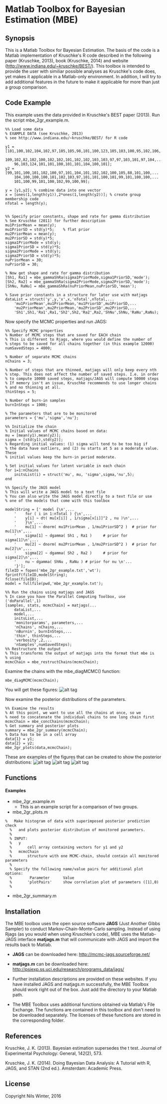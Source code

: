 # Matlab Toolbox for Bayesian Estimation (MBE)

## Synopsis

This is a Matlab Toolbox for Bayesian Estimation. The basis of the code is a Matlab implementation of Kruschke's R code described in the following paper (Kruschke, 2013), book (Kruschke, 2014) and website (http://www.indiana.edu/~kruschke/BEST/). This toolbox is intended to provide the user with similiar possible analyses as Kruschke's code does, yet makes it applicable in a Matlab-only environment. In addition, I will try to add additional features in the future to make it applicable for more than just a group comparison.


## Code Example

This example uses the data provided in Kruschke's BEST paper (2013).
Run the script mbe_2gr_example.m.

```
%% Load some data
% EXAMPLE DATA (see Kruschke, 2013)
% see http://www.indiana.edu/~kruschke/BEST/ for R code

y1 = [101,100,102,104,102,97,105,105,98,101,100,123,105,103,100,95,102,106,...
    109,102,82,102,100,102,102,101,102,102,103,103,97,97,103,101,97,104,...
    96,103,124,101,101,100,101,101,104,100,101];
y2 = [99,101,100,101,102,100,97,101,104,101,102,102,100,105,88,101,100,...
    104,100,100,100,101,102,103,97,101,101,100,101,99,101,100,100,...
    101,100,99,101,100,102,99,100,99];

y = [y1,y2]; % combine data into one vector
x = [ones(1,length(y1)),2*ones(1,length(y2))]; % create group membership code
nTotal = length(y);


%% Specify prior constants, shape and rate for gamma distribution
% See Kruschke (2011) for further description
mu1PriorMean = mean(y);
mu1PriorSD = std(y)*5;    % flat prior
mu2PriorMean = mean(y);
mu2PriorSD = std(y)*5;
sigma1PriorMode = std(y);
sigma1PriorSD = std(y)*5;
sigma2PriorMode = std(y);
sigma2PriorSD = std(y)*5;
nuPriorMean = 30;
nuPriorSD = 30;

% Now get shape and rate for gamma distribution
[Sh1, Ra1] = mbe_gammaShRa(sigma1PriorMode,sigma1PriorSD,'mode');
[Sh2, Ra2] = mbe_gammaShRa(sigma2PriorMode,sigma2PriorSD,'mode');
[ShNu, RaNu] = mbe_gammaShRa(nuPriorMean,nuPriorSD,'mean');

% Save prior constants in a structure for later use with matjags
dataList = struct('y',y,'x',x,'nTotal',nTotal,...
    'mu1PriorMean',mu1PriorMean,'mu1PriorSD',mu1PriorSD,...
    'mu2PriorMean',mu2PriorMean,'mu2PriorSD',mu2PriorSD,...
    'Sh1',Sh1,'Ra1',Ra1,'Sh2',Sh2,'Ra2',Ra2,'ShNu',ShNu,'RaNu',RaNu);
```
Now specify the MCMC properties and run JAGS:
```
%% Specify MCMC properties
% Number of MCMC steps that are saved for EACH chain
% This is different to Rjags, where you would define the number of
% steps to be saved for all chains together (in this example 12000)
numSavedSteps = 4000;

% Number of separate MCMC chains
nChains = 3;

% Number of steps that are thinned, matjags will only keep every nth
% step. This does not affect the number of saved steps. I.e. in order
% to compute 10000 saved steps, matjags/JAGS will compute 50000 steps
% If memory isn't an issue, Kruschke recommends to use longer chains
% and no thinning at all.
thinSteps = 5;

% Number of burn-in samples
burnInSteps = 1000;

% The parameters that are to be monitored
parameters = {'mu','sigma','nu'};

%% Initialize the chain
% Initial values of MCMC chains based on data:
mu = [mean(y1),mean(y2)];
sigma = [std(y1),std(y2)];
% Regarding initial values: (1) sigma will tend to be too big if
% the data have outliers, and (2) nu starts at 5 as a moderate value. These
% initial values keep the burn-in period moderate.

% Set initial values for latent variable in each chain
for i=1:nChains
    initsList(i) = struct('mu', mu, 'sigma',sigma,'nu',5);
end

%% Specify the JAGS model
% This will write a JAGS model to a text file
% You can also write the JAGS model directly to a text file or use
% one of the models that come with this toolbox

modelString = [' model {\n',...
    '    for ( i in 1:nTotal ) {\n',...
    '    y[i] ~ dt( mu[x[i]] , 1/sigma[x[i]]^2 , nu )\n',...
    '    }\n',...
    '    mu[1] ~ dnorm( mu1PriorMean , 1/mu1PriorSD^2 )  # prior for mu[1]\n',...
    '    sigma[1] ~ dgamma( Sh1 , Ra1 )     # prior for sigma[1]\n',...
    '    mu[2] ~ dnorm( mu2PriorMean , 1/mu2PriorSD^2 )  # prior for mu[2]\n',...
    '    sigma[2] ~ dgamma( Sh2 , Ra2 )     # prior for sigma[2]\n',...
    '    nu ~ dgamma( ShNu , RaNu ) # prior for nu \n'...
    '}'];
fileID = fopen('mbe_2gr_example.txt','wt');
fprintf(fileID,modelString);
fclose(fileID);
model = fullfile(pwd,'mbe_2gr_example.txt');

%% Run the chains using matjags and JAGS
% In case you have the Parallel Computing Toolbox, use ('doParallel',1)
[samples, stats, mcmcChain] = matjags(...
    dataList,...
    model,...
    initsList,...
    'monitorparams', parameters,...
    'nChains', nChains,...
    'nBurnin', burnInSteps,...
    'thin', thinSteps,...
    'verbosity',2,...
    'nSamples',numSavedSteps);
%% Restructure the output
% This transforms the output of matjags into the format that mbe is
% using
mcmcChain = mbe_restructChains(mcmcChain);
```
Examine the chains with the mbe_diagMCMC() function:
```
mbe_diagMCMC(mcmcChain);
```
You will get these figures:
![alt tag](https://cloud.githubusercontent.com/assets/17763631/14428037/2d3a72a4-ffef-11e5-8d12-eb2f98f4f108.jpg)

Now examine the posterior distributions of the parameters.
```
%% Examine the results
% At this point, we want to use all the chains at once, so we
% need to concatenate the individual chains to one long chain first
mcmcChain = mbe_concChains(mcmcChain);
% Get summary and posterior plots
summary = mbe_2gr_summary(mcmcChain);
% Data has to be in a cell array
data{1} = y1;
data{2} = y2;
mbe_2gr_plots(data,mcmcChain);
```
These are examples of the figures that can be created to show the posterior distributions:
![alt tag](https://cloud.githubusercontent.com/assets/17763631/14428032/2d2907c6-ffef-11e5-8db6-b8103da62c78.jpg)
![alt tag](https://cloud.githubusercontent.com/assets/17763631/14428036/2d380186-ffef-11e5-8165-301fa3f731d1.jpg)
![alt tag](https://cloud.githubusercontent.com/assets/17763631/14428034/2d3323fa-ffef-11e5-8fcb-c0163dd34dfe.jpg)


## Functions
#### Examples
* mbe_2gr_example.m
  - This is an example script for a comparison of two groups.
* mbe_2gr_plots.m
```
%   Make histogram of data with superimposed posterior prediction check
  %   and plots posterior distribution of monitored parameters.
  %
  % INPUT:
  %   y
  %       cell array containing vectors for y1 and y2
  %   mcmcChain
  %       structure with one MCMC-chain, should contain all monitored parameters
  %
  % Specify the following name/value pairs for additional plot options:
  %        Parameter      Value
  %       'plotPairs'     show correlation plot of parameters ([1],0)
  %
  ```

* mbe_2gr_summary.m




## Installation

The MBE toolbox uses the open source software **JAGS** (Just Another Gibbs Sampler) to conduct Markov-Chain-Monte-Carlo sampling. Instead of using Rjags (as you would when using Kruschke's code), MBE uses the Matlab-JAGS interface **matjags.m** that will communicate with JAGS and import the results back to Matlab.

* **JAGS** can be downloaded here: http://mcmc-jags.sourceforge.net/

* **matjags.m** can be downloaded here: http://psiexp.ss.uci.edu/research/programs_data/jags/

* Further installation descriptions are provided on these websites. If you have installed JAGS and matjags.m successfully, the MBE Toolbox should work right out of the box. Just add the directory to your Matlab path.

* The MBE Toolbox uses additional functions obtained via Matlab's File Exchange. The functions are contained in this toolbox and don't need to be downloaded separately. The licenses of these functions are stored in the corresponding folder.


## References

Kruschke, J. K. (2013). Bayesian estimation supersedes the t test. Journal of Experimental Psychology: General, 142(2), 573.

Kruschke, J. K. (2014). Doing Bayesian Data Analysis: A Tutorial with R, JAGS, and STAN (2nd ed.). Amsterdam: Academic Press.


## License

Copyright Nils Winter, 2016
